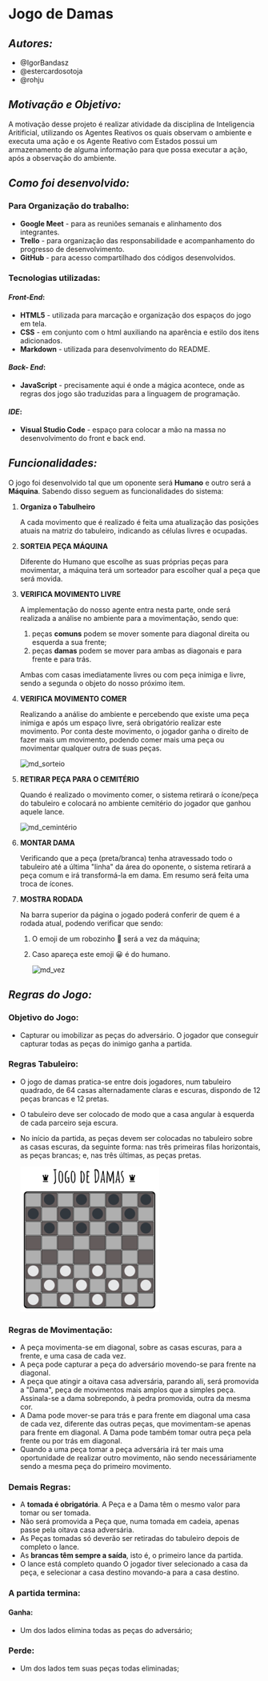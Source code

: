 # Jogo de Damas

## ***Autores:***

* @IgorBandasz 
* @estercardosotoja
* @rohju

## ***Motivação e Objetivo:***

A motivação desse projeto é realizar atividade da disciplina de Inteligencia Aritificial, utilizando os Agentes Reativos os quais observam o ambiente e executa uma ação e os Agente Reativo com Estados
possui um armazenamento de alguma informação para que possa executar a ação, após a observação do ambiente. 


## ***Como foi desenvolvido:***

### Para Organização do trabalho:

* **Google Meet** - para as reuniões semanais e alinhamento dos integrantes.
* **Trello** - para organização das responsabilidade e acompanhamento do progresso de desenvolvimento.
* **GitHub** - para acesso compartilhado dos códigos desenvolvidos.


### Tecnologias utilizadas:
#### *Front-End*:
* **HTML5** - utilizada para marcação e organização dos espaços do jogo em tela.
* **CSS** - em conjunto com o html auxiliando na aparência e estilo dos itens adicionados.
* **Markdown** - utilizada para desenvolvimento do README.
#### *Back- End*:
* **JavaScript** - precisamente aqui é onde a mágica acontece, onde as regras dos jogo são traduzidas para a linguagem de programação.
#### *IDE*: 
* **Visual Studio Code** - espaço para colocar a mão na massa no desenvolvimento do front e back end. 

## ***Funcionalidades:***

O jogo foi desenvolvido tal que um oponente será **Humano** e outro será a **Máquina**. Sabendo disso seguem as funcionalidades do sistema:

1. **Organiza o Tabulheiro**

    A cada movimento que é realizado é feita uma atualização das posições atuais na matriz do tabuleiro, indicando as células livres e ocupadas.

2. **SORTEIA PEÇA MÁQUINA**
   
    Diferente do Humano que escolhe as suas próprias peças para movimentar, a máquina terá um sorteador para escolher qual a peça que será movida. 

3. **VERIFICA MOVIMENTO LIVRE**

    A implementação do nosso agente entra nesta parte, onde será realizada a análise no ambiente para a movimentação, sendo que:
      1. peças **comuns** podem se mover somente para diagonal direita ou esquerda a sua frente;
      2. peças **damas** podem se mover para ambas as diagonais e para frente e para trás.
 
    Ambas com casas imediatamente livres ou com peça inimiga e livre, sendo a segunda o objeto do nosso próximo item.
   
4. **VERIFICA MOVIMENTO COMER**
   
    Realizando a análise do ambiente e percebendo que existe uma peça inimiga e após um espaço livre, será obrigatório realizar este movimento. Por conta deste movimento, o jogador ganha o direito de fazer mais um movimento, podendo comer mais uma peça ou movimentar qualquer outra de suas peças.

    
    ![md_sorteio](https://user-images.githubusercontent.com/87045785/137615477-cf256e0a-8f64-42f2-9217-f7544c7a417d.gif)


5. **RETIRAR PEÇA PARA O CEMITÉRIO**
   
    Quando é realizado o movimento comer, o sistema retirará o ícone/peça do tabuleiro e colocará no ambiente cemitério do jogador que ganhou aquele lance.

    ![md_cemintério](https://user-images.githubusercontent.com/87045785/137615652-46706dee-694d-4174-b4a2-99f0e0b6d9c2.gif)

6. **MONTAR DAMA**
   
    Verificando que a peça (preta/branca) tenha atravessado todo o tabuleiro até a última "linha" da área do oponente, o sistema retirará a peça comum e irá transformá-la em dama. Em resumo será feita uma troca de ícones.

7. **MOSTRA RODADA**

    Na barra superior da página o jogado poderá conferir de quem é a rodada atual, podendo verificar que sendo:
   1. O emoji de um robozinho :robot: será a vez da máquina;
   2. Caso apareça este emoji :grinning: é do humano.

        ![md_vez](https://user-images.githubusercontent.com/87045785/137614609-6069a82b-5b85-41e8-bd4d-986f555cdf27.gif)


## ***Regras do Jogo:***

 ### Objetivo do Jogo: 

 * Capturar ou imobilizar as peças do adversário. O jogador que conseguir capturar todas as peças do inimigo ganha a partida.

### Regras Tabuleiro:

* O jogo de damas pratica-se entre dois jogadores, num tabuleiro quadrado, de 64 casas alternadamente claras e escuras, dispondo de 12 peças brancas e 12 pretas.
  
* O tabuleiro deve ser colocado de modo que a casa angular à esquerda de cada parceiro seja escura.

* No início da partida, as peças devem ser colocadas no tabuleiro sobre as casas escuras, da seguinte forma: nas três primeiras filas horizontais, as peças brancas; e, nas três últimas, as peças pretas.


    ![tabulheiro](imagens/md_tabbuleiro.png)

### Regras de Movimentação:

* A peça movimenta-se em diagonal, sobre as casas escuras, para a frente, e uma casa de cada vez.
* A peça pode capturar a peça do adversário movendo-se para frente na diagonal.
* A peça que atingir a oitava casa adversária, parando ali, será promovida a "Dama", peça de movimentos mais amplos que a simples peça. Assinala-se a dama sobrepondo, à pedra promovida, outra da mesma cor.
* A Dama pode mover-se para trás e para frente em diagonal uma casa de cada vez, diferente das outras peças, que movimentam-se apenas para frente em diagonal. A Dama pode também tomar outra peça pela frente ou por trás em diagonal.
* Quando a uma peça tomar a peça adversária irá ter mais uma oportunidade de realizar outro movimento, não sendo necessáriamente sendo a mesma peça do primeiro movimento.

### Demais Regras:

* A **tomada é obrigatória**. A Peça e a Dama têm o mesmo valor para tomar ou ser tomada. 
* Não será promovida a Peça que, numa tomada em cadeia, apenas passe pela oitava casa adversária. 
* As Peças tomadas só deverão ser retiradas do tabuleiro depois de completo o lance.
* As **brancas têm sempre a saída**, isto é, o primeiro lance da partida. 
* O lance está completo quando O jogador tiver selecionado a casa da peça, e selecionar a casa destino movando-a para a casa destino.

### A partida termina:

#### Ganha:
* Um dos lados elimina todas as peças do adversário;

### Perde:
* Um dos lados tem suas peças todas eliminadas;


